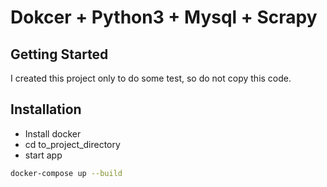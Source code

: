 # Dokcer + Python3 + Mysql + Scrapy

## Getting Started
I created this project only to do some test, so do not copy this code.


## Installation
- Install docker
- cd to_project_directory
- start app 
```bash
docker-compose up --build
```